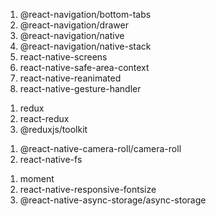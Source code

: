 <!-- Libraries used -->

<!-- navigation -->

1. @react-navigation/bottom-tabs
2. @react-navigation/drawer
3. @react-navigation/native
4. @react-navigation/native-stack
5. react-native-screens
6. react-native-safe-area-context
7. react-native-reanimated
8. react-native-gesture-handler

<!-- redux -->

1. redux
2. react-redux
3. @reduxjs/toolkit

<!-- accessing img -->

1. @react-native-camera-roll/camera-roll
2. react-native-fs

<!-- extra -->

1. moment
2. react-native-responsive-fontsize
3. @react-native-async-storage/async-storage
